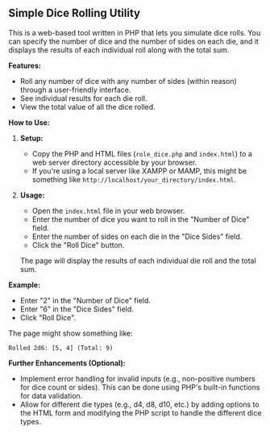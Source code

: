 ## Simple Dice Rolling Utility

This is a web-based tool written in PHP that lets you simulate dice rolls. You can specify the number of dice and the number of sides on each die, and it displays the results of each individual roll along with the total sum.

**Features:**

* Roll any number of dice with any number of sides (within reason) through a user-friendly interface.
* See individual results for each die roll.
* View the total value of all the dice rolled.

**How to Use:**

1. **Setup:**
   * Copy the PHP and HTML files (`role_dice.php` and `index.html`) to a web server directory accessible by your browser. 
   * If you're using a local server like XAMPP or MAMP, this might be something like `http://localhost/your_directory/index.html`.

2. **Usage:**
   * Open the `index.html` file in your web browser.
   * Enter the number of dice you want to roll in the "Number of Dice" field.
   * Enter the number of sides on each die in the "Dice Sides" field.
   * Click the "Roll Dice" button.

   The page will display the results of each individual die roll and the total sum.

**Example:**

* Enter "2" in the "Number of Dice" field.
* Enter "6" in the "Dice Sides" field.
* Click "Roll Dice".

The page might show something like:

```
Rolled 2d6: [5, 4] (Total: 9)
```

**Further Enhancements (Optional):**

* Implement error handling for invalid inputs (e.g., non-positive numbers for dice count or sides). This can be done using PHP's built-in functions for data validation.
* Allow for different die types (e.g., d4, d8, d10, etc.) by adding options to the HTML form and modifying the PHP script to handle the different dice types. 